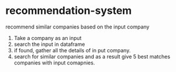 # recommendation-system
recommend similar companies based on the input company
1. Take a company as an input
2. search the input in dataframe
3. if found, gather all the details of in put company.
4. search for similar companies and as a result give 5 best matches companies with input comapnies.
